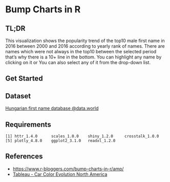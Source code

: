 # Bump Charts in R

## TL;DR

This visualization shows the popularity trend of the top10 male first name in 2016 between 2000 and 2016 according to yearly rank of names. There are names which were not always in the top10 between the selected period that’s why there is a 10+ line in the bottom. You can highlight any name by clicking on it or You can also select any of it from the drop-down list.

## Get Started

## Dataset

[Hungarian first name database @data.world](https://data.world/tarkomatas/hungarian-first-and-middle-name-database-1954-2016)

## Requirements

```
[1] httr_1.4.0      scales_1.0.0    shiny_1.2.0     crosstalk_1.0.0
[5] plotly_4.8.0    ggplot2_3.1.0   readxl_1.2.0 
```

## References

- https://www.r-bloggers.com/bump-charts-in-r/amp/
- [Tableau - Car Color Evolution North America](https://public.tableau.com/profile/matt.chambers#!/vizhome/CarColorEvolutionNorthAmerica/ColorRankOverTime)
